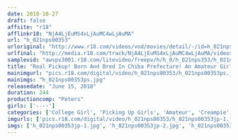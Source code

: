 ```yaml
---
date: 2018-10-27
draft: false
affsite: "r18"
afflinkr18: "NjA4LjEuMS4xLjAuMC4wLjAuMA"
url: "h_021nps00353"
urloriginal: "http://www.r18.com/videos/vod/movies/detail/-/id=h_021nps00353"
urlfinal: "http://media.r18.com/track/NjA4LjEuMS4xLjAuMC4wLjAuMA/videos/vod/movies/detail/-/id=h_021nps00353"
samplevid: "awspv3001.r18.com/litevideo/freepv/h/h_0/h_021nps353/h_021nps353_dmb_w.mp4"
title: "Real Pickup! Born And Bred In Chiba Prefecture! An Amateur Girl Is Throbbing With Orgasmic Pleasure, But This Horny Cherry Boy Doesn't Give A Shit, He Just Keeps On Pumping That Pussy! He Will Only Be Satisfied After A Mind-Blowing Creampie Explosion!"
mainimgurl: "pics.r18.com/digital/video/h_021nps00353/h_021nps00353ps.jpg"
mainimgs: "h_021nps00353ps.jpg"
releasedate: "June 15, 2018"
duration: 244
productioncomp: "Peters"
girls: ['----']
categories: ['College Girl', 'Picking Up Girls', 'Amateur', 'Creampie', 'Cum Swallowing', 'Over 4 Hours', 'Hi-Def']
imgurls: ['pics.r18.com/digital/video/h_021nps00353/h_021nps00353jp-1.jpg', 'pics.r18.com/digital/video/h_021nps00353/h_021nps00353jp-2.jpg', 'pics.r18.com/digital/video/h_021nps00353/h_021nps00353jp-3.jpg', 'pics.r18.com/digital/video/h_021nps00353/h_021nps00353jp-4.jpg', 'pics.r18.com/digital/video/h_021nps00353/h_021nps00353jp-5.jpg', 'pics.r18.com/digital/video/h_021nps00353/h_021nps00353jp-6.jpg', 'pics.r18.com/digital/video/h_021nps00353/h_021nps00353jp-7.jpg', 'pics.r18.com/digital/video/h_021nps00353/h_021nps00353jp-8.jpg', 'pics.r18.com/digital/video/h_021nps00353/h_021nps00353jp-9.jpg', 'pics.r18.com/digital/video/h_021nps00353/h_021nps00353jp-10.jpg', 'pics.r18.com/digital/video/h_021nps00353/h_021nps00353jp-11.jpg', 'pics.r18.com/digital/video/h_021nps00353/h_021nps00353jp-12.jpg', 'pics.r18.com/digital/video/h_021nps00353/h_021nps00353jp-13.jpg', 'pics.r18.com/digital/video/h_021nps00353/h_021nps00353jp-14.jpg', 'pics.r18.com/digital/video/h_021nps00353/h_021nps00353jp-15.jpg', 'pics.r18.com/digital/video/h_021nps00353/h_021nps00353jp-16.jpg', 'pics.r18.com/digital/video/h_021nps00353/h_021nps00353jp-17.jpg', 'pics.r18.com/digital/video/h_021nps00353/h_021nps00353jp-18.jpg', 'pics.r18.com/digital/video/h_021nps00353/h_021nps00353jp-19.jpg', 'pics.r18.com/digital/video/h_021nps00353/h_021nps00353jp-20.jpg']
imgs: ['h_021nps00353jp-1.jpg', 'h_021nps00353jp-2.jpg', 'h_021nps00353jp-3.jpg', 'h_021nps00353jp-4.jpg', 'h_021nps00353jp-5.jpg', 'h_021nps00353jp-6.jpg', 'h_021nps00353jp-7.jpg', 'h_021nps00353jp-8.jpg', 'h_021nps00353jp-9.jpg', 'h_021nps00353jp-10.jpg', 'h_021nps00353jp-11.jpg', 'h_021nps00353jp-12.jpg', 'h_021nps00353jp-13.jpg', 'h_021nps00353jp-14.jpg', 'h_021nps00353jp-15.jpg', 'h_021nps00353jp-16.jpg', 'h_021nps00353jp-17.jpg', 'h_021nps00353jp-18.jpg', 'h_021nps00353jp-19.jpg', 'h_021nps00353jp-20.jpg']
---
```

